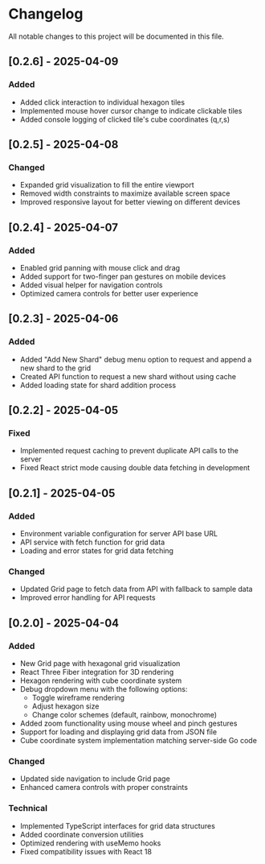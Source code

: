 # Changelog

All notable changes to this project will be documented in this file.

## [0.2.6] - 2025-04-09

### Added
- Added click interaction to individual hexagon tiles
- Implemented mouse hover cursor change to indicate clickable tiles  
- Added console logging of clicked tile's cube coordinates (q,r,s)

## [0.2.5] - 2025-04-08

### Changed
- Expanded grid visualization to fill the entire viewport 
- Removed width constraints to maximize available screen space
- Improved responsive layout for better viewing on different devices

## [0.2.4] - 2025-04-07

### Added
- Enabled grid panning with mouse click and drag
- Added support for two-finger pan gestures on mobile devices
- Added visual helper for navigation controls
- Optimized camera controls for better user experience

## [0.2.3] - 2025-04-06

### Added
- Added "Add New Shard" debug menu option to request and append a new shard to the grid
- Created API function to request a new shard without using cache
- Added loading state for shard addition process

## [0.2.2] - 2025-04-05

### Fixed
- Implemented request caching to prevent duplicate API calls to the server
- Fixed React strict mode causing double data fetching in development

## [0.2.1] - 2025-04-05

### Added
- Environment variable configuration for server API base URL
- API service with fetch function for grid data
- Loading and error states for grid data fetching

### Changed
- Updated Grid page to fetch data from API with fallback to sample data
- Improved error handling for API requests

## [0.2.0] - 2025-04-04

### Added
- New Grid page with hexagonal grid visualization
- React Three Fiber integration for 3D rendering
- Hexagon rendering with cube coordinate system
- Debug dropdown menu with the following options:
  - Toggle wireframe rendering
  - Adjust hexagon size
  - Change color schemes (default, rainbow, monochrome)
- Added zoom functionality using mouse wheel and pinch gestures
- Support for loading and displaying grid data from JSON file
- Cube coordinate system implementation matching server-side Go code

### Changed
- Updated side navigation to include Grid page
- Enhanced camera controls with proper constraints

### Technical
- Implemented TypeScript interfaces for grid data structures
- Added coordinate conversion utilities
- Optimized rendering with useMemo hooks
- Fixed compatibility issues with React 18 